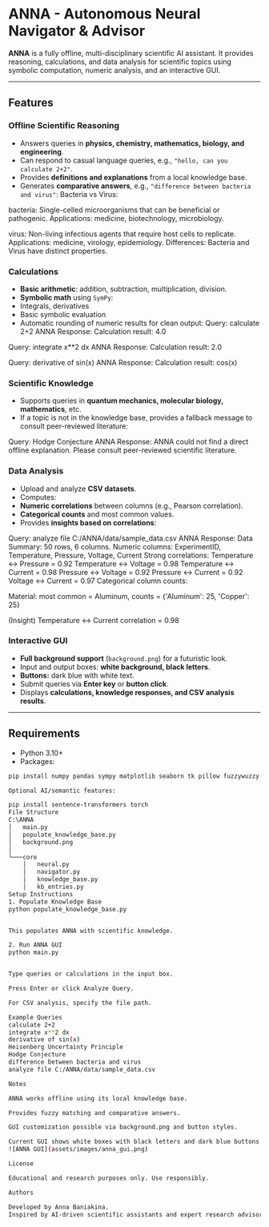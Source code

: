 # ANNA - Autonomous Neural Navigator & Advisor

**ANNA** is a fully offline, multi-disciplinary scientific AI assistant. It provides reasoning, calculations, and data analysis for scientific topics using symbolic computation, numeric analysis, and an interactive GUI.

---

## Features

### Offline Scientific Reasoning
- Answers queries in **physics, chemistry, mathematics, biology, and engineering**.
- Can respond to casual language queries, e.g., `"hello, can you calculate 2+2"`.
- Provides **definitions and explanations** from a local knowledge base.
- Generates **comparative answers**, e.g., `"difference between bacteria and virus"`:
Bacteria vs Virus:

bacteria: Single-celled microorganisms that can be beneficial or pathogenic. Applications: medicine, biotechnology, microbiology.

virus: Non-living infectious agents that require host cells to replicate. Applications: medicine, virology, epidemiology.
Differences: Bacteria and Virus have distinct properties.

### Calculations
- **Basic arithmetic**: addition, subtraction, multiplication, division.
- **Symbolic math** using `SymPy`:
- Integrals, derivatives
- Basic symbolic evaluation
- Automatic rounding of numeric results for clean output:
Query: calculate 2+2
ANNA Response: Calculation result: 4.0

Query: integrate x**2 dx
ANNA Response: Calculation result: 2.0

Query: derivative of sin(x)
ANNA Response: Calculation result: cos(x)

### Scientific Knowledge
- Supports queries in **quantum mechanics, molecular biology, mathematics**, etc.
- If a topic is not in the knowledge base, provides a fallback message to consult peer-reviewed literature:

Query: Hodge Conjecture
ANNA Response: ANNA could not find a direct offline explanation. Please consult peer-reviewed scientific literature.

### Data Analysis
- Upload and analyze **CSV datasets**.
- Computes:
- **Numeric correlations** between columns (e.g., Pearson correlation).
- **Categorical counts** and most common values.
- Provides **insights based on correlations**:

Query: analyze file C:/ANNA/data/sample_data.csv
ANNA Response:
Data Summary: 50 rows, 6 columns.
Numeric columns: ExperimentID, Temperature, Pressure, Voltage, Current
Strong correlations:
Temperature ↔ Pressure = 0.92
Temperature ↔ Voltage = 0.98
Temperature ↔ Current = 0.98
Pressure ↔ Voltage = 0.92
Pressure ↔ Current = 0.92
Voltage ↔ Current = 0.97
Categorical column counts:

Material: most common = Aluminum, counts = {'Aluminum': 25, 'Copper': 25}

(Insight) Temperature ↔ Current correlation = 0.98

### Interactive GUI
- **Full background support** (`background.png`) for a futuristic look.
- Input and output boxes: **white background, black letters**.
- **Buttons:** dark blue with white text.
- Submit queries via **Enter key** or **button click**.
- Displays **calculations, knowledge responses, and CSV analysis results**.

---

## Requirements

- Python 3.10+
- Packages:
```bash
pip install numpy pandas sympy matplotlib seaborn tk pillow fuzzywuzzy scikit-learn feedparser requests

Optional AI/semantic features:

pip install sentence-transformers torch
File Structure
C:\ANNA
│   main.py
│   populate_knowledge_base.py
│   background.png
│
└───core
    │   neural.py
    │   navigator.py
    │   knowledge_base.py
    │   kb_entries.py
Setup Instructions
1. Populate Knowledge Base
python populate_knowledge_base.py


This populates ANNA with scientific knowledge.

2. Run ANNA GUI
python main.py


Type queries or calculations in the input box.

Press Enter or click Analyze Query.

For CSV analysis, specify the file path.

Example Queries
calculate 2+2
integrate x**2 dx
derivative of sin(x)
Heisenberg Uncertainty Principle
Hodge Conjecture
difference between bacteria and virus
analyze file C:/ANNA/data/sample_data.csv

Notes

ANNA works offline using its local knowledge base.

Provides fuzzy matching and comparative answers.

GUI customization possible via background.png and button styles.

Current GUI shows white boxes with black letters and dark blue buttons.
![ANNA GUI](assets/images/anna_gui.png)

License

Educational and research purposes only. Use responsibly.

Authors

Developed by Anna Baniakina.
Inspired by AI-driven scientific assistants and expert research advisory systems.